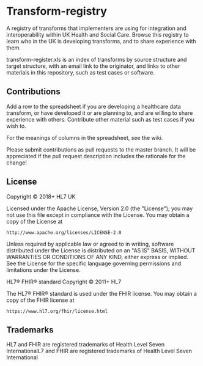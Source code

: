 # Transform-registry
A registry of transforms that implementers are using for integration and interoperability within UK Health and Social Care. Browse this registry to learn who in the UK is developing transforms, and to share experience with them.

transform-register.xls is an index of transforms by source structure and target structure, with an email link to the originator, and links to other materials in this repository, such as test cases or software.

## Contributions
Add a row to the spreadsheet if you are developing a healthcare data transform, or have developed it or are planning to, and are willing to share experience with others. Contribute other material such as test cases if you wish to.

For the meanings of columns in the spreadsheet, see the wiki.

Please submit contributions as pull requests to the master branch. It will be appreciated if the pull request description includes the rationale for the change!

## License
Copyright © 2018+ HL7 UK

Licensed under the Apache License, Version 2.0 (the "License");
you may not use this file except in compliance with the License.
You may obtain a copy of the License at

    http://www.apache.org/licenses/LICENSE-2.0

Unless required by applicable law or agreed to in writing, software
distributed under the License is distributed on an "AS IS" BASIS,
WITHOUT WARRANTIES OR CONDITIONS OF ANY KIND, either express or implied.
See the License for the specific language governing permissions and
limitations under the License.

HL7® FHIR® standard Copyright © 2011+ HL7

The HL7® FHIR® standard is used under the FHIR license. You may obtain
a copy of the FHIR license at

    https://www.hl7.org/fhir/license.html

## Trademarks
HL7 and FHIR are registered trademarks of Health Level Seven InternationalL7 and FHIR are registered trademarks of Health Level Seven International

